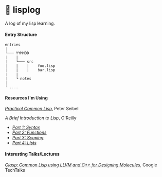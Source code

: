 # :notebook: lisplog

A log of my lisp learning.

#### Entry Structure
```
entries
|
└─── YYMMDD
|    |
|    └─── src
|    |    |    foo.lisp
|    |    |    bar.lisp
|    |
|    └ notes
|  
└ ....
```

#### Resources I'm Using
[*Practical Common Lisp*](http://www.gigamonkeys.com/book/), Peter Seibel

*A Brief Introduction to Lisp*, O'Reilly
  - [*Part 1: Syntax*](https://www.youtube.com/watch?v=M-BFgErib4k)
  - [*Part 2: Functions*](https://www.youtube.com/watch?v=jvnwXHsL8eo&t=9s)
  - [*Part 3: Scoping*](https://www.youtube.com/watch?v=xfh-oXjS73I)
  - [*Part 4: Lists*](https://www.youtube.com/watch?v=g_RjV5Q3sTY)

#### Interesting Talks/Lectures
[*Clasp: Common Lisp using LLVM and C++ for Designing Molecules*](https://www.youtube.com/watch?v=0rSMt1pAlbE), Google TechTalks
